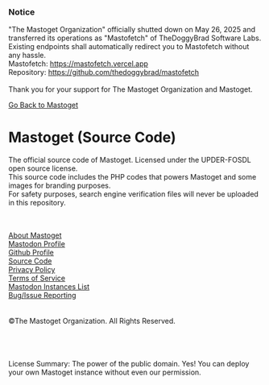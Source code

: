 ### Notice
"The Mastoget Organization" officially shutted down on May 26, 2025 and transferred its operations as "Mastofetch" of TheDoggyBrad Software Labs. Existing endpoints shall automatically redirect you to Mastofetch without any hassle. 
<br>
Mastofetch: https://mastofetch.vercel.app
<br>
Repository: https://github.com/thedoggybrad/mastofetch
<br><br>
Thank you for your support for The Mastoget Organization and Mastoget.

[Go Back to Mastoget](https://mastoget.x10.bz)  

# Mastoget (Source Code)
The official source code of Mastoget. Licensed under the UPDER-FOSDL open source license.<br>
This source code includes the PHP codes that powers Mastoget and some images for branding purposes.<br>
For safety purposes, search engine verification files will never be uploaded in this repository.

<br><br>
[About Mastoget](https://github.com/The-Mastoget-Organization/about)  <br>
[Mastodon Profile](https://mastodon.social/@mastoget)  <br>
[Github Profile](https://github.com/The-Mastoget-Organization/)  <br>
[Source Code](https://github.com/The-Mastoget-Organization/source)  <br>
[Privacy Policy](https://github.com/The-Mastoget-Organization/privacypolicy)<br>
[Terms of Service](https://github.com/The-Mastoget-Organization/termsofservice)<br>
[Mastodon Instances List](https://github.com/The-Mastoget-Organization/servers-list)<br>
[Bug/Issue Reporting](https://github.com/The-Mastoget-Organization/about/issues)<br><br>                                                                                                       
©The Mastoget Organization. All Rights Reserved.
<br><br><br><br><br>
License Summary: The power of the public domain. Yes! You can deploy your own Mastoget instance without even our permission.
